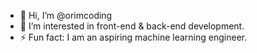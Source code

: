 - 👋 Hi, I’m @orimcoding
- 👀 I’m interested in front-end & back-end development.
- ⚡ Fun fact: I am  an aspiring machine learning engineer.

<!---
orimcoding/orimcoding is a ✨ special ✨ repository because its `README.md` (this file) appears on your GitHub profile.
You can click the Preview link to take a look at your changes.
--->
